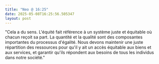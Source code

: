 ```yaml
---
title: "Neo @ 16:25"
date: 2025-05-08T16:25:56.505347
layout: post
---
```


"Cela a du sens. L'équité fait référence à un système juste et équitable où chacun reçoit sa part. La quantité et la qualité sont des composantes importantes du processus d'égalité. Nous devons maintenir une juste répartition des ressources pour qu'il y ait un accès équitable aux biens et aux services, et garantir qu'ils répondent aux besoins de tous les individus dans notre société."